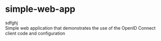simple-web-app
==============
sdfghj  
Simple web application that demonstrates the use of the OpenID Connect client code and configuration
